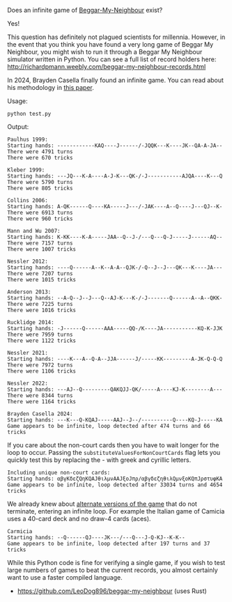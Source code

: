 Does an infinite game of [Beggar-My-Neighbour](http://en.wikipedia.org/wiki/Beggar-My-Neighbour) exist? 

Yes!

This question has definitely not plagued scientists for millennia. However, in the event that you think you have found a very long game of Beggar My Neighbour, you might wish to run it through a Beggar My Neighbour simulator written in Python. You can see a full list of record holders here: http://richardpmann.weebly.com/beggar-my-neighbour-records.html 

In 2024, Brayden Casella finally found an infinite game. You can read about his methodology in [this paper](https://arxiv.org/abs/2403.13855).

Usage:

````
python test.py
````

Output:

````
Paulhus 1999:
Starting hands: ------------KAQ----J------/-JQQK---K----JK--QA-A-JA--
There were 4791 turns
There were 670 tricks

Kleber 1999:
Starting hands: ---JQ---K-A----A-J-K---QK-/-J-----------AJQA----K---Q
There were 5790 turns
There were 805 tricks

Collins 2006:
Starting hands: A-QK------Q----KA-----J---/-JAK----A--Q----J---QJ--K-
There were 6913 turns
There were 960 tricks

Mann and Wu 2007:
Starting hands: K-KK----K-A-----JAA--Q--J-/---Q---Q-J-----J------AQ--
There were 7157 turns
There were 1007 tricks

Nessler 2012:
Starting hands: ----Q------A--K--A-A--QJK-/-Q--J--J---QK---K----JA---
There were 7207 turns
There were 1015 tricks

Anderson 2013:
Starting hands: --A-Q--J--J---Q--AJ-K---K-/-J-------Q------A--A--QKK-
There were 7225 turns
There were 1016 tricks

Rucklidge 2014:
Starting hands: -J------Q------AAA-----QQ-/K----JA-----------KQ-K-JJK
There were 7959 turns
There were 1122 tricks

Nessler 2021:
Starting hands: ----K---A--Q-A--JJA------J/-----KK---------A-JK-Q-Q-Q
There were 7972 turns
There were 1106 tricks

Nessler 2022:
Starting hands: ---AJ--Q---------QAKQJJ-QK/-----A----KJ-K--------A---
There were 8344 turns
There were 1164 tricks

Brayden Casella 2024:
Starting hands: ---K---Q-KQAJ-----AAJ--J--/----------Q----KQ-J-----KA
Game appears to be infinite, loop detected after 474 turns and 66 tricks
````

If you care about the non-court cards then you have to wait longer for the loop to occur. Passing the `substituteValuesForNonCourtCards` flag lets you quickly test this by replacing the - with greek and cyrillic letters.
````
Including unique non-court cards:
Starting hands: αβγKδεζQηKQAJθιλμνAAJξοJπρ/αβγδεζηθιλQμνξοKQπJρστυφKA
Game appears to be infinite, loop detected after 33034 turns and 4654 tricks
````

We already knew about [alternate versions of the game](https://github.com/matthewmayer/beggarmypython/pull/5) that do not terminate, entering an infinite loop. For example the Italian game of Camicia uses a 40-card deck and no draw-4 cards (aces).
```
Carmicia
Starting hands: --Q------QJ----JK---/---Q---J-Q-KJ--K-K--
Game appears to be infinite, loop detected after 197 turns and 37 tricks
```

While this Python code is fine for verifying a single game, if you wish to test large numbers of games to beat the current records, you almost certainly want to use a faster compiled language. 
* https://github.com/LeoDog896/beggar-my-neighbour (uses Rust)
